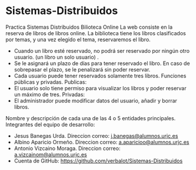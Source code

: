 # Sistemas-Distribuidos
Practica Sistemas Distribuidos
Bilioteca Online
La web consiste en la reserva de libros de libros online. La biblioteca tiene los libros clasificados por temas, y una vez elegido el tema, reservaremos el libro. 
  -	Cuando un libro esté reservado, no podrá ser reservado por ningún otro usuario. (un libro un solo usuario) .
  -	Se le asignará un plazo de días para tener reservado el libro. En caso de sobrepasar el plazo, se le penalizará sin poder reservar.
  -	Cada usuario puede tener reservados solamente tres libros.
Funciones públicas y privadas.
Publicas:
  -	El usuario solo tiene permiso para visualizar los libros y poder reservar un máximo de tres.
Privadas:
  -	El administrador puede modificar datos del usuario, añadir y borrar libros.

Nombre y descripción de cada una de las 4 o 5 entidades principales.
Integrantes del equipo de desarrollo:
  - Jesus Banegas Urda. Direccion correo: j.banegas@alumnos.urjc.es
  - Albino Aparicio Ormeño. Direccion correo: a.aparicioo@alumnos.urjc.es
  - Antonio Vizcaino Moraga. Direccion correo: a.vizcainom@alumnos.urjc.es
  - Cuenta de GitHub: https://github.com/verbalot/Sistemas-Distribuidos
